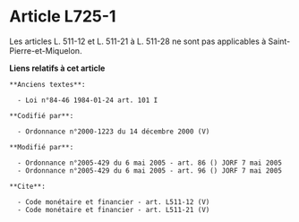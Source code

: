 # Article L725-1

Les articles L. 511-12 et L. 511-21 à L. 511-28 ne sont pas applicables à Saint-Pierre-et-Miquelon.

**Liens relatifs à cet article**

	**Anciens textes**:

	  - Loi n°84-46 1984-01-24 art. 101 I

	**Codifié par**:

	  - Ordonnance n°2000-1223 du 14 décembre 2000 (V)

	**Modifié par**:

	  - Ordonnance n°2005-429 du 6 mai 2005 - art. 86 () JORF 7 mai 2005
	  - Ordonnance n°2005-429 du 6 mai 2005 - art. 96 () JORF 7 mai 2005

	**Cite**:

	  - Code monétaire et financier - art. L511-12 (V)
	  - Code monétaire et financier - art. L511-21 (V)

